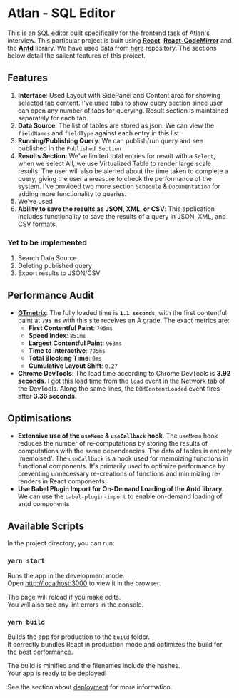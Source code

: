 # Atlan - SQL Editor

This is an SQL editor built specifically for the frontend task of Atlan's interview. This particular project is built using **[React](https://reactjs.org/)**, **[React-CodeMirror](https://www.npmjs.com/package/@uiw/react-codemirror)** and the **[Antd](https://ant.design/)** library. We have used data from [here](https://github.com/graphql-compose/graphql-compose-examples/tree/master/examples/northwind/data/csv) repository. The sections below detail the salient features of this project.

## Features

1. **Interface**: Used Layout with SidePanel and Content area for showing selected tab content. I've used tabs to show query section since user can open any number of tabs for querying. Result section is maintained separately for each tab.
2. **Data Source**: The list of tables are stored as json. We can view the `fieldNames` and `fieldType` against each entry in this list.
3. **Running/Publishing Query**: We can publish/run query and see published in the `Published Section`
4. **Results Section**: We've limited total entries for result with a `Select`, when we select All, we use Virtualized Table to render large scale results. The user will also be alerted about the time taken to complete a query, giving the user a measure to check the performance of the system. I've provided two more section `Schedule` & `Documentation` for adding more functionality to queries.
5. We've used 
6. **Ability to save the results as JSON, XML, or CSV**: This application includes functionality to save the results of a query in JSON, XML, and CSV formats.

### Yet to be implemented
1. Search Data Source
2. Deleting published query
3. Export results to JSON/CSV

## Performance Audit

- **[GTmetrix](https://gtmetrix.com/)**: The fully loaded time is **`1.1 seconds`**, with the first contentful paint at **`795 ms`** with this site receives an A grade.
The exact metrics are:
  - **First Contentful Paint**: `795ms`
  - **Speed Index**: `851ms`
  - **Largest Contentful Paint**: `963ms`
  - **Time to Interactive**: `795ms`
  - **Total Blocking Time**: `0ms`
  - **Cumulative Layout Shift**: `0.27`
- **Chrome DevTools**: The load time according to Chrome DevTools is **3.92 seconds**. I got this load time from the `load` event in the Network tab of the DevTools. Along the same lines, the `DOMContentLoaded` event fires after **3.36 seconds**.


## Optimisations
- **Extensive use of the `useMemo` & `useCallback` hook**. The `useMemo` hook reduces the number of re-computations by storing the results of computations with the same dependencies. The data of tables is entirely 'memoised'. The `useCallback` is a hook used for memoizing functions in functional components. It's primarily used to optimize performance by preventing unnecessary re-creations of functions and minimizing re-renders in React components.
- **Use Babel Plugin Import for On-Demand Loading of the Antd library.** 
  We can use the `babel-plugin-import` to enable on-demand loading of antd components


## Available Scripts

In the project directory, you can run:

### `yarn start`

Runs the app in the development mode.\
Open [http://localhost:3000](http://localhost:3000) to view it in the browser.

The page will reload if you make edits.\
You will also see any lint errors in the console.

### `yarn build`

Builds the app for production to the `build` folder.\
It correctly bundles React in production mode and optimizes the build for the best performance.

The build is minified and the filenames include the hashes.\
Your app is ready to be deployed!

See the section about [deployment](https://facebook.github.io/create-react-app/docs/deployment) for more information.